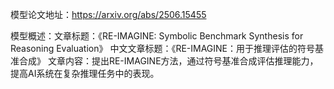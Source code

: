 模型论文地址：https://arxiv.org/abs/2506.15455

模型概述：文章标题：《RE-IMAGINE: Symbolic Benchmark Synthesis for Reasoning Evaluation》
中文文章标题：《RE-IMAGINE：用于推理评估的符号基准合成》
文章内容：提出RE-IMAGINE方法，通过符号基准合成评估推理能力，提高AI系统在复杂推理任务中的表现。
